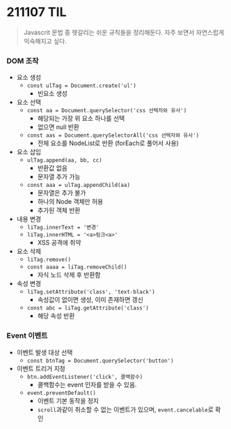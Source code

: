 # 211107 TIL

> Javascrit 문법 중 헷갈리는 쉬운 규칙들을 정리해둔다. 자주 보면서 자연스럽게 익숙해지고 싶다.



### DOM 조작

- 요소 생성
  - `const ulTag = Document.create('ul')` 
    - 빈요소 생성
- 요소 선택
  - `const aa = Document.querySelector('css 선택자와 유사')`
    - 해당되는 가장 위 요소 하나를 선택
    - 없으면 null 반환
  - `const aas = Document.querySelectorAll('css 선택자와 유사')`
    - 전체 요소를 NodeList로 반환 (forEach로 풀어서 사용)
- 요소 삽입
  - `ulTag.append(aa, bb, cc)` 
    - 반환값 없음
    - 문자열 추가 가능
  - `const aaa = ulTag.appendChild(aa)`
    - 문자열은 추가 불가
    - 하나의 Node 객체만 허용
    - 추가된 객체 반환
- 내용 변경
  - `liTag.innerText = '변경'`
  - `liTag.innerHTML = '<a>링크<a>'`
    - XSS 공격에 취약
- 요소 삭제
  - `liTag.remove()`
  - `const aaaa = liTag.removeChild()`
    - 자식 노드 삭제 후 반환함
- 속성 변경
  - `liTag.setAttribute('class', 'text-black')`
    - 속성값이 없이면 생성, 이미 존재하면 갱신
  - `const abc = liTag.getAttribute('class')`
    - 해당 속성 반환



### Event 이벤트

- 이벤트 발생 대상 선택
  - `const btnTag = Document.querySelector('button')` 
- 이벤트 트리거 지정
  - `btn.addEventListener('click', 콜백함수)`
    - 콜백함수는 event 인자를 받을 수 있음.
  - `event.preventDefault()`
    - 이벤트 기본 동작을 정지
    - `scroll`과같이 취소할 수 없는 이벤트가 있으며, `event.cancelable`로 확인

